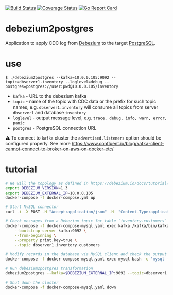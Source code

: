 
[![Build Status](https://github.com/cybertec-postgresql/debezium2postgres/workflows/Go%20Build%20&%20Test/badge.svg)](https://github.com/cybertec-postgresql/debezium2postgres/actions)
[![Coverage Status](https://coveralls.io/repos/github/cybertec-postgresql/debezium2postgres/badge.svg?branch=main)](https://coveralls.io/github/cybertec-postgresql/debezium2postgres?branch=main)
[![Go Report Card](https://goreportcard.com/badge/github.com/cybertec-postgresql/debezium2postgres)](https://goreportcard.com/report/github.com/cybertec-postgresql/debezium2postgres)

# debezium2postgres
Application to apply CDC log from [Debezium](https://debezium.io/) to the target [PostgreSQL](http://www.postgresql.org/).

# use
`$ ./debezium2postgres --kafka=10.0.0.105:9092 --topic=dbserver1.inventory --loglevel=debug --postgres=postgres://user:pwd@10.0.0.105/inventory`
- `kafka` - URL to the debezium kafka
- `topic` - name of the topic with CDC data or the prefix for such topic names, e.g. `dbserver1.inventory` will consume all topics from server `dbserver1` and database `inventory`
- `loglevel` - output message level, e.g. `trace, debug, info, warn, error, panic`
- `postgres` - PostgreSQL connection URL

:warning: To connect to `kafka` cluster the `advertised.listeners` option should be configured properly. See more https://www.confluent.io/blog/kafka-client-cannot-connect-to-broker-on-aws-on-docker-etc/

# tutorial

```bash
# We will the topology as defined in https://debezium.io/docs/tutorial/
export DEBEZIUM_VERSION=1.3
export DEBEZIUM_EXTERNAL_IP=10.0.0.105
docker-compose -f docker-compose.yml up

# Start MySQL connector
curl -i -X POST -H "Accept:application/json" -H  "Content-Type:application/json" http://localhost:8083/connectors/ -d @inventory-connector.json

# Check messages from a Debezium topic for table `inventory.customers`
docker-compose -f docker-compose-mysql.yaml exec kafka /kafka/bin/kafka-console-consumer.sh \
    --bootstrap-server kafka:9092 \
    --from-beginning \
    --property print.key=true \
    --topic dbserver1.inventory.customers

# Modify records in the database via MySQL client and check the output in Debezium
docker-compose -f docker-compose-mysql.yaml exec mysql bash -c 'mysql -u $MYSQL_USER -p$MYSQL_PASSWORD inventory'

# Run debezium2postgres transformation
debezium2postgres --kafka=$DEBEZIUM_EXTERNAL_IP:9092 --topic=dbserver1.inventory --loglevel=debug --postgres=postgres://user:pwd@10.0.0.105/inventory

# Shut down the cluster
docker-compose -f docker-compose-mysql.yaml down
